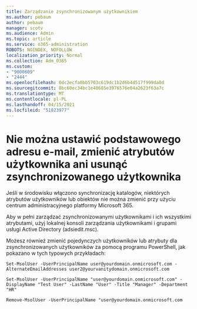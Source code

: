 ```yaml
---
title: Zarządzanie zsynchronizowanym użytkownikiem
ms.author: pebaum
author: pebaum
manager: scotv
ms.audience: Admin
ms.topic: article
ms.service: o365-administration
ROBOTS: NOINDEX, NOFOLLOW
localization_priority: Normal
ms.collection: Adm_O365
ms.custom:
- "9000609"
- "2444"
ms.openlocfilehash: 0dc2ecfa0bb5703c619dc1b2d6b4d517f999da0d
ms.sourcegitcommit: 8bc60ec34bc1e40685e3976576e04a2623f63a7c
ms.translationtype: MT
ms.contentlocale: pl-PL
ms.lasthandoff: 04/15/2021
ms.locfileid: "51823977"
---
```

# <a name="unable-to-set-primary-email-address-change-user-attributes-or-removedelete-a-synchronized-user"></a>Nie można ustawić podstawowego adresu e-mail, zmienić atrybutów użytkownika ani usunąć zsynchronizowanego użytkownika

Jeśli w środowisku włączono synchronizację katalogów, niektórych atrybutów użytkowników lub obiektów nie można zmienić przy użyciu centrum administracyjnego platformy Microsoft 365.

Aby w pełni zarządzać zsynchronizowanymi użytkownikami i ich wszystkimi atrybutami, użyj lokalnej konsoli zarządzania użytkownikami i grupami usługi Active Directory (adsiedit.msc).  

Możesz również zmienić pojedynczych użytkowników lub atrybuty dla zsynchronizowanych użytkowników za pomocą programu PowerShell, jak pokazano w tych typowych przykładach:

`Set-MsolUser -UserPrincipalName user@yourdomain.onmicrosoft.com -AlternateEmailAddresses user2@yourvanitydomain.onmicrosoft.com`

`Set-MsolUser -UserPrincipalName "user@yourdomain.onmicrosoft.com" -DisplayName "Test User" -LastName "User" -Title "Manager" -Department "HR"`

`Remove-MsolUser -UserPrincipalName "user@yourdomain.onmicrosoft.com`
